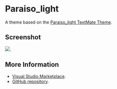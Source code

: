 # Paraiso_light

A theme based on the [Paraiso_light TextMate Theme](http://colorsublime.com/theme/Paraiso_light).


## Screenshot
![](https://raw.githubusercontent.com/gerane/VSCodeThemes/master/gerane.Theme-Paraiso_light/screenshot.png).


## More Information
* [Visual Studio Marketplace](https://marketplace.visualstudio.com/items/gerane.Theme-Paraisolight).
* [GitHub repository](https://github.com/gerane/VSCodeThemes).
